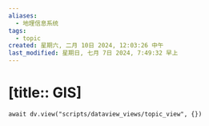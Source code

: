 ```yaml
---
aliases:
  - 地理信息系统
tags:
  - topic
created: 星期六, 二月 10日 2024, 12:03:26 中午
last_modified: 星期日, 七月 7日 2024, 7:49:32 早上
---
```


# [title:: GIS]

```dataviewjs
await dv.view("scripts/dataview_views/topic_view", {})
```

